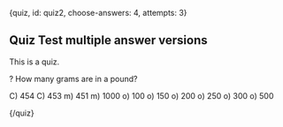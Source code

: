 
{quiz, id: quiz2, choose-answers: 4, attempts: 3}
## Quiz Test multiple answer versions

This is a quiz.


? How many grams are in a pound?

C) 454
C) 453
m) 451
m) 1000
o) 100
o) 150
o) 200
o) 250
o) 300
o) 500

{/quiz}

